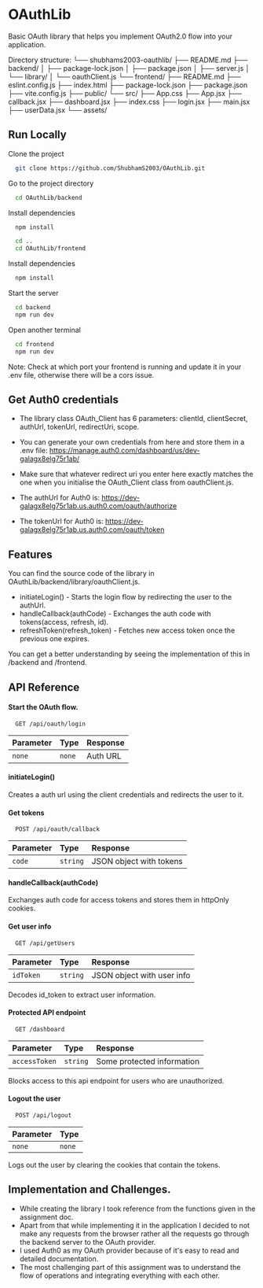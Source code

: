 

# OAuthLib
Basic OAuth library that helps you implement OAuth2.0 flow into your application.


Directory structure:
└── shubhams2003-oauthlib/
    ├── README.md
    ├── backend/
    │   ├── package-lock.json
    │   ├── package.json
    │   ├── server.js
    │   └── library/
    │       └── oauthClient.js
    └── frontend/
        ├── README.md
        ├── eslint.config.js
        ├── index.html
        ├── package-lock.json
        ├── package.json
        ├── vite.config.js
        ├── public/
        └── src/
            ├── App.css
            ├── App.jsx
            ├── callback.jsx
            ├── dashboard.jsx
            ├── index.css
            ├── login.jsx
            ├── main.jsx
            ├── userData.jsx
            └── assets/


## Run Locally

Clone the project

```bash
  git clone https://github.com/ShubhamS2003/OAuthLib.git
```

Go to the project directory

```bash
  cd OAuthLib/backend
```

Install dependencies

```bash
  npm install
```

```bash
  cd ..
  cd OAuthLib/frontend
```

Install dependencies

```bash
  npm install
```

Start the server

```bash
  cd backend
  npm run dev
```

Open another terminal

```bash
  cd frontend
  npm run dev
```

Note: Check at which port your frontend is running and update it in your .env file, otherwise there will be a cors issue.

## Get Auth0 credentials

- The library class OAuth_Client has 6 parameters: clientId, clientSecret, authUrl, tokenUrl, redirectUri, scope.

- You can generate your own credentials from here and store them in a .env file: https://manage.auth0.com/dashboard/us/dev-galagx8elg75r1ab/

- Make sure that whatever redirect uri you enter here exactly matches the one when you initialise the OAuth_Client class from oauthClient.js.

- The authUrl for Auth0 is: https://dev-galagx8elg75r1ab.us.auth0.com/oauth/authorize

- The tokenUrl for Auth0 is: https://dev-galagx8elg75r1ab.us.auth0.com/oauth/token




## Features

You can find the source code of the library in OAuthLib/backend/library/oauthClient.js.

- initiateLogin() - Starts the login flow by redirecting the user to the authUrl.
- handleCallback(authCode) - Exchanges the auth code with tokens(access, refresh, id).
- refreshToken(refresh_token) - Fetches new access token once the previous one expires.

You can get a better understanding by seeing the implementation of this in /backend and /frontend.


## API Reference

#### Start the OAuth flow.

```http
  GET /api/oauth/login
```

| Parameter | Type     | Response                |
| :-------- | :------- | :------------------------- |
| `none` | `none` | Auth URL |

#### initiateLogin()

Creates a auth url using the client credentials and redirects the user to it.

#### Get tokens

```http
  POST /api/oauth/callback
```

| Parameter | Type     | Response                    |
| :-------- | :------- | :-------------------------------- |
| `code`      | `string` | JSON object with tokens |

#### handleCallback(authCode)

Exchanges auth code for access tokens and stores them in httpOnly cookies.

#### Get user info

```http
  GET /api/getUsers
```

| Parameter | Type     | Response                    |
| :-------- | :------- | :-------------------------------- |
| `idToken`      | `string` | JSON object with user info |

Decodes id_token to extract user information.

#### Protected API endpoint

```http
  GET /dashboard
```

| Parameter | Type     | Response                    |
| :-------- | :------- | :-------------------------------- |
| `accessToken`      | `string` | Some protected information |

Blocks access to this api endpoint for users who are unauthorized.

#### Logout the user

```http
  POST /api/logout
```

| Parameter | Type     | 
| :-------- | :------- | 
| `none`      | `none` | 

Logs out the user by clearing the cookies that contain the tokens.



## Implementation and Challenges.

- While creating the library I took reference from the functions given in the assignment doc. 
- Apart from that while implementing it in the application I decided to not make any requests from the browser rather all the requests go through the backend server to the OAuth provider. 
- I used Auth0 as my OAuth provider because of it's easy to read and detailed documentation. 
- The most challenging part of this assignment was to understand the flow of operations and integrating everything with each other.

